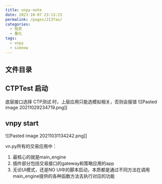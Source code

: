 ```yaml
---
title: vnpy-note
date: 2023-10-07 23:13:23
permalink: /pages/213fax/
categories:
  - 投资
  - 量化
tags:
  - vnpy
  - simnow
---
```

## 文件目录

## CTPTest 启动
底层接口选择 CTP测试 时，上层应用只能选模拟相关，否则会报错
![[Pasted image 20211029234719.png]]

## vnpy start
![[Pasted image 20211031134242.png]]

vn.py所有的交易应用中：

1.  最核心的就是main_engine
2.  插件部分包括交易接口的gateway和策略应用的app
3.  无论UI模式，还是NO UI中的脚本启动，本质都是通过不同方法在调用main_engine提供的各种函数方法去执行对应的功能